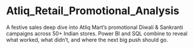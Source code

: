 # Atliq_Retail_Promotional_Analysis
 A festive sales deep dive into Atliq Mart’s promotional  Diwali &amp; Sankranti campaigns across 50+ Indian stores. Power BI and SQL combine to reveal what worked, what didn’t, and where the next big push should go.
